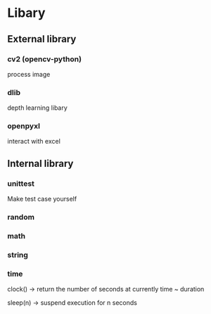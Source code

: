 # Libary

## External library

### cv2 (opencv-python)

process image

### dlib

depth learning libary

### openpyxl

interact with excel

## Internal library

### unittest

Make test case yourself

### random

### math

### string

### time

clock() -> return the number of seconds at currently time
~ duration

sleep(n) -> suspend execution for n seconds
